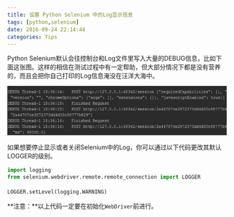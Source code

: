 ```yaml
---
title: 设置 Python Selenium 中的Log显示信息
tags: [python,selenium]
date: 2016-09-24 22:14:44
categories: Tips
---
```

Python Selenium默认会往控制台和Log文件里写入大量的DEBUG信息，比如下面这张图。这样的相信在测试过程中有一定帮助，但大部分情况下都是没有营养的，而且会把你自己打印的Log信息淹没在汪洋大海中。

![](images/selenium-debug-logging.png)

如果想要停止显示或者关闭Selenium中的Log，你可以通过以下代码更改其默认LOGGER的级别。

```python
import logging
from selenium.webdriver.remote.remote_connection import LOGGER

LOGGER.setLevel(logging.WARNING)
```
**注意：**以上代码一定要在初始化`WebDriver`前进行。